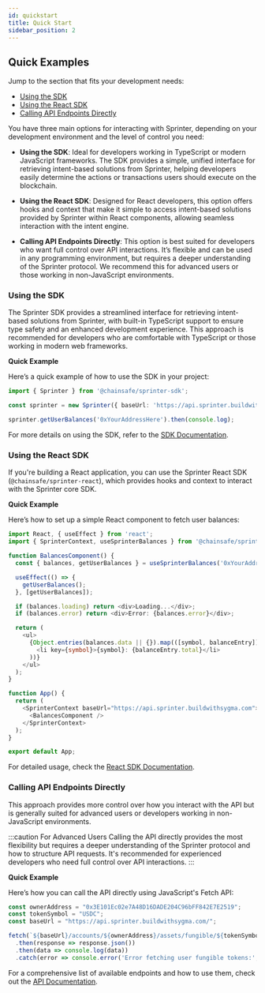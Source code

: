 ```yaml
---
id: quickstart
title: Quick Start
sidebar_position: 2
---
```


## Quick Examples

Jump to the section that fits your development needs:

- [Using the SDK](#using-the-sdk)
- [Using the React SDK](#using-the-react-sdk)
- [Calling API Endpoints Directly](#calling-api-endpoints-directly)

You have three main options for interacting with Sprinter, depending on your development environment and the level of control you need:

- **Using the SDK**: Ideal for developers working in TypeScript or modern JavaScript frameworks. The SDK provides a simple, unified interface for retrieving intent-based solutions from Sprinter, helping developers easily determine the actions or transactions users should execute on the blockchain.

- **Using the React SDK**: Designed for React developers, this option offers hooks and context that make it simple to access intent-based solutions provided by Sprinter within React components, allowing seamless interaction with the intent engine.

- **Calling API Endpoints Directly**: This option is best suited for developers who want full control over API interactions. It’s flexible and can be used in any programming environment, but requires a deeper understanding of the Sprinter protocol. We recommend this for advanced users or those working in non-JavaScript environments.

### Using the SDK

The Sprinter SDK provides a streamlined interface for retrieving intent-based solutions from Sprinter, with built-in TypeScript support to ensure type safety and an enhanced development experience. This approach is recommended for developers who are comfortable with TypeScript or those working in modern web frameworks.

**Quick Example**

Here’s a quick example of how to use the SDK in your project:

```typescript
import { Sprinter } from '@chainsafe/sprinter-sdk';

const sprinter = new Sprinter({ baseUrl: 'https://api.sprinter.buildwithsygma.com' });

sprinter.getUserBalances('0xYourAddressHere').then(console.log);
```

For more details on using the SDK, refer to the [SDK Documentation](./sdk).

### Using the React SDK

If you're building a React application, you can use the Sprinter React SDK (`@chainsafe/sprinter-react`), which provides hooks and context to interact with the Sprinter core SDK.

**Quick Example**

Here’s how to set up a simple React component to fetch user balances:

```typescript
import React, { useEffect } from 'react';
import { SprinterContext, useSprinterBalances } from '@chainsafe/sprinter-react';

function BalancesComponent() {
  const { balances, getUserBalances } = useSprinterBalances('0xYourAddressHere');

  useEffect(() => {
    getUserBalances();
  }, [getUserBalances]);

  if (balances.loading) return <div>Loading...</div>;
  if (balances.error) return <div>Error: {balances.error}</div>;

  return (
    <ul>
      {Object.entries(balances.data || {}).map(([symbol, balanceEntry]) => (
        <li key={symbol}>{symbol}: {balanceEntry.total}</li>
      ))}
    </ul>
  );
}

function App() {
  return (
    <SprinterContext baseUrl="https://api.sprinter.buildwithsygma.com">
      <BalancesComponent />
    </SprinterContext>
  );
}

export default App;
```

For detailed usage, check the [React SDK Documentation](./react-sdk).

### Calling API Endpoints Directly

This approach provides more control over how you interact with the API but is generally suited for advanced users or developers working in non-JavaScript environments.

:::caution For Advanced Users
Calling the API directly provides the most flexibility but requires a deeper understanding of the Sprinter protocol and how to structure API requests. It's recommended for experienced developers who need full control over API interactions.
:::

**Quick Example**

Here’s how you can call the API directly using JavaScript's Fetch API:

```javascript
const ownerAddress = "0x3E101Ec02e7A48D16DADE204C96bFF842E7E2519";
const tokenSymbol = "USDC";
const baseUrl = "https://api.sprinter.buildwithsygma.com/";

fetch(`${baseUrl}/accounts/${ownerAddress}/assets/fungible/${tokenSymbol}`)
  .then(response => response.json())
  .then(data => console.log(data))
  .catch(error => console.error('Error fetching user fungible tokens:', error));
```

For a comprehensive list of available endpoints and how to use them, check out the [API Documentation](https://api.sprinter.buildwithsygma.com/swagger/index.html).
